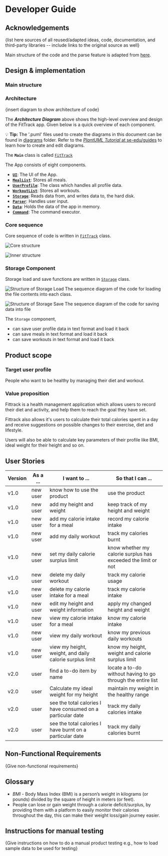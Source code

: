 # Developer Guide

## Acknowledgements

{list here sources of all reused/adapted ideas, code, documentation, and third-party libraries -- include links to the original source as well}

Main structure of the code and the parse feature is adapted from [here](https://github.com/se-edu/addressbook-level2).

## Design & implementation

### Main structure


### Architecture
{insert diagram to show architecture of code}

The ***Architecture Diagram*** above shows the high-level overview and design of the FitTrack app. 
Given below is a quick overview of each component.

<div markdown="span" class="alert alert-primary">

:bulb: **Tip:** The '.puml' files used to create the diagrams in this document can be found in [diagrams](./diagrams) 
folder. Refer to the [_PlantUML Tutorial_ at se-edu/guides](https://se-education.org/guides/tutorials/plantUml.html) 
to learn how to create and edit diagrams.

</div>

The **`Main`** class is called [`FitTrack`](../src/main/java/fittrack/FitTrack.java)

The App consists of eight components.
* [**`UI`**](#ui-component): The UI of the App.
* [**`MealList`**](#meal-list-component): Stores all meals.
* [**`UserProfile`**](#user-profile-component): The class which handles all profile data.
* [**`WorkoutList`**](#workout-list-component): Stores all workouts.
* [**`Storage`**](#storage-component): Reads data from, and writes data to, the hard disk.
* [**`Parser`**](#parser-component): Handles user input.
* [**`Data`**](#data-component): Holds the data of the app in memory.
* [**`Command`**](#command-component): The command executor.

### Core sequence
Core sequence of code is written in [`FitTrack`](../src/main/java/fittrack/FitTrack.java) class.

![Core structure](images/FitTrackOuter.svg "Outer Structure")

![Inner structure](images/FitTrackCore.svg "Core Structure")

### Storage Component
Storage load and save functions are written in [`Storage`](../src/main/java/fittrack/storage/Storage.java) class.

![Structure of Storage Load](images/StorageLoad.svg)
The sequence diagram of the code for loading the file contents into each class.

![Structure of Storage Save](images/StorageSave.svg)
The sequence diagram of the code for saving data into file

The `Storage` component,
* can save user profile data in text format and load it back
* can save meals in text format and load it back
* can save workouts in text format and load it back

## Product scope
### Target user profile

People who want to be healthy by managing their diet and workout.

### Value proposition

Fittrack is a health management application which allows users to record their diet and activity, and help them to reach the goal they have set.

Fittrack also allows it's users to calculate their total calories spent in a day and receive suggestions
on possible changes to their exercise, diet and lifestyle.

Users will also be able to calculate key parameters of their profile like 
BMI, ideal weight for their height and so on.

## User Stories

|Version| As a ... | I want to ...                                               | So that I can ...                                             |
|--------|----------|-------------------------------------------------------------|---------------------------------------------------------------|
|v1.0|new user| know how to use the product                                 | use the product                                               |
|v1.0|new user| add my height and weight                                    | keep track of my height and weight                            |
|v1.0|new user| add my calorie intake for a meal                            | record my calorie intake                                      |
|v1.0|new user| add my daily workout                                        | track my calories burnt                                       |
|v1.0|new user| set my daily calorie surplus limit                          | know whether my calorie surplus has exceeded the limit or not |
|v1.0|new user| delete my daily workout                                     | track my calorie usage                                        |
|v1.0|new user| delete my calorie intake for a meal                         | track my calorie intake                                       |
|v1.0|new user| edit my height and weight information                       | apply my changed height and weight                            |
|v1.0|new user| view my calorie intake for a meal                           | know my calorie intake                                        |
|v1.0|new user| view my daily workout                                       | know my previous daily workouts                               |
|v1.0|new user| view my height, weight, and daily calorie surplus limit     | know my height, weight and calorie surplus limit              |
|v2.0|user| find a to-do item by name                                   | locate a to-do without having to go through the entire list   |
|v2.0|user| Calculate my ideal weight for my height                     | maintain my weight in the healthy range                       |
|v2.0|user| see the total calories I have consumed on a particular date | track my daily calories intake                                |
|v2.0|user| see the total calories I have burnt on a particular date    | track my daily calories burnt                                 |


## Non-Functional Requirements

{Give non-functional requirements}

## Glossary

* *BMI* - Body Mass Index (BMI) is a person’s weight in kilograms (or pounds) 
divided by the square of height in meters (or feet).
* People can lose or gain weight through a calorie deficit/surplus,
by providing them with a platform to easily monitor their calories 
throughout the day, this can make their weight loss/gain journey
easier.


## Instructions for manual testing

{Give instructions on how to do a manual product testing e.g., how to load sample data to be used for testing}
